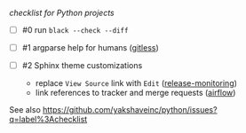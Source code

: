 *checklist for Python projects*

* [ ] #0 run `black --check --diff`

* [ ] #1 argparse help for humans ([gitless](https://github.com/sdg-mit/gitless/pull/139/files))

* [ ] #2 Sphinx theme customizations
  - replace `View Source` link with `Edit` ([release-monitoring](https://github.com/release-monitoring/anitya/pull/693))
  - link references to tracker and merge requests ([airflow](https://github.com/apache/airflow/pull/4587))

See also https://github.com/yakshaveinc/python/issues?q=label%3Achecklist
